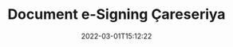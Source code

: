 ---
############################# Static ############################
layout: "product"
date: 2022-03-01T15:12:22
draft: false
#operation: 
#signaturetype: 
#fileformat: 
#productName: Java
lang: ku
#productCode: java
#otherformats: 
#breadcrumb: Put  signature on  for Java
product: "Signature"
product_tag: "signature"

############################# Head ############################
head_title: ".NET, Java, API-yên Cloud & Serlêdanên Îmzekirina Belgeya Serhêl"
head_description: "Ji bo .NET, Java û serîlêdanên ewr-based çareseriya e-îmzaya belgeya tev-di-yek bistînin. Formên belgeyên hevpar ên serhêl bi karanîna taybetmendiya kaş û avêtinê ya hêsan îmze bikin"

############################# Header ############################
title: "Document e-Signing Çareseriya"
description: "Dokument û wêneyên dîjîtal li ser her platformê bi karanîna API-yên me yên maqûl û çareseriyên bingehîn ên sepanê ji bo bernamenûs û bikarhênerên dawîn îmze bikin."

############################# APIs ###############################
apis:
  enable: true

  api:
    # api loop
    - title: "GroupDocs.Signature API-yên Koda Bilind Tê de"
      link: "/signature/"
      label: "Hemî API-yên Koda Bilind bibînin"
      api_product:
        # api_product loop
        - link: "/signature/net/"
          img_alt: "GroupDocs.Signature for .NET"
          image: "/signature/groupdocs-signature-net.png"
          product: "GroupDocs.Signature for"
          platform: ".NET"
          content: "Native .NET API ji bo zêdekirin, lêgerîn û verastkirina celebên herî populer ên îmzeya dîjîtal li Microsoft Office, PDF, wêne û cûrbecûr formên din ên di sepanên .NET de."

        # api_product loop
        - link: "/signature/java/"
          img_alt: "GroupDocs.Signature for Java"
          image: "/signature/groupdocs-signature-java.png"
          product: "GroupDocs.Signature for"
          platform: "Java"
          content: "Bi kapasîteyên eSignature serîlêdanên Java-yê hêzdar bikin ku bi dîjîtalî cûrbecûr belge û wêneyan li ser her pergala xebitandinê ya ku JDK-ya hatî saz kirin îmze bikin."

        # api_product loop
        - link: "/signature/nodejs-java/"
          img_alt: "GroupDocs.Signature for Node.js via Java"
          image: "/signature/groupdocs-signature-nodejs.png"
          product: "GroupDocs.Signature for"
          platform: "Node.js"
          content: "Çareseriya me ya Node.js serîlêdanên karsaziya we bi îmzekirina dîjîtal dirêj dike. Bi hêsanî îmzeyên elektronîkî li ser belgeyên populer û formatên wêneyan deynin."

    # api loop
    - title: "GroupDocs.Signature Low Code APIs Include"
      link: "https://products.groupdocs.cloud/signature"
      label: "Hemî API-yên Code Low-ê bibînin"
      api_product:
        # api_product loop
        - link: "https://products.groupdocs.cloud/signature/curl"
          img_alt: "GroupDocs.Signature Cloud for cURL"
          image: "https://www.groupdocs.cloud/templates/groupdocscloud/images/sdk/272x272/groupdocs_signature-for-curl.png"
          product: "GroupDocs.Signature"
          platform: "Cloud for cURL"
          content: "Bi API-ya îmzeya belgeyê ya cURL RESTful re bixebitin da ku di hemî formatên belgeyên populer ên wekî PDF, Word, Excel û wêneyan de celebên cûda yên îmzeyan zêde bikin û manîpule bikin."

        # api_product loop
        - link: "https://products.groupdocs.cloud/signature/net"
          img_alt: "GroupDocs.Signature Cloud SDK for .NET"
          image: "https://www.groupdocs.cloud/templates/groupdocscloud/images/sdk/272x272/groupdocs_signature-for-net.png"
          product: "GroupDocs.Signature"
          platform: "Cloud SDK for .NET"
          content: "RESTful API-ya e-îmzayê bi hêsanî bi .NET SDK-ê re bikar bînin da ku di nav sepanên .NET-ê de di gelek formatên belgeyê de îmzeya dîjîtal birêve bibin."

        # api_product loop
        - link: "https://products.groupdocs.cloud/signature/java"
          img_alt: "GroupDocs.Signature Cloud SDK for Java"
          image: "https://www.groupdocs.cloud/templates/groupdocscloud/images/sdk/272x272/groupdocs_signature-for-java.png"
          product: "GroupDocs.Signature"
          platform: "Cloud SDK for Java"
          content: "Taybetmendiyên pêşkeftî yên îmzekirina belgeyê di sepanên java-ya xwe de bi SDK-ya îmzeya belgeyê ya taybetî hatî sêwirandin ji bo Java-yê bicîh bikin."

    # api loop
    - title: "GroupDocs. Îmze No Sepanên Kodê Tê de"
      link: "https://products.groupdocs.app/signature"
      label: "Hemî Serlêdanên No Kodê bibînin"
      api_product:
        # api_product loop
        - link: "https://products.groupdocs.app/signature/total"
          img_alt: "GroupDocs.Signature Total"
          image: "https://www.aspose.cloud/templates/asposeapp/images/products/logo/aspose_signature-app.png"
          product: "GroupDocs.Signature"
          platform: "Total"
          content: "Pelên Microsoft Word, Excel, PowerPoint, Visio & PDF bi nivîs, wêne, Barcode an QR-Code îmze bikin."

        # api_product loop
        - link: "https://products.groupdocs.app/signature/docx"
          img_alt: "GroupDocs.Signature DOCX"
          image: "https://www.aspose.cloud/templates/groupdocsapp/images/products/logo/groupdocs_words-app.png"
          product: "GroupDocs.Signature"
          platform: "DOCX"
          content: "Belgeyên Word-ê bi dîjîtal rasterast ji geroka xwe belaş îmza bikin."

        # api_product loop
        - link: "https://products.groupdocs.app/signature/pdf"
          img_alt: "GroupDocs.Signature PDF"
          image: "https://www.aspose.cloud/templates/groupdocsapp/images/products/logo/groupdocs_pdf-app.png"
          product: "GroupDocs.Signature"
          platform: "PDF"
          content: "e-Pelên PDF-ê bi karanîna nivîs, wêne an barkodê ji hundurê gerokek webê îmze bikin."

############################# Back to top ###############################
back_to_top:
  enable: true
---